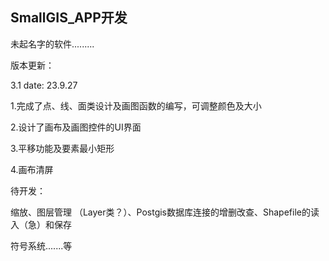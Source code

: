 ## SmallGIS_APP开发

未起名字的软件.........

版本更新：

3.1  date: 23.9.27

1.完成了点、线、面类设计及画图函数的编写，可调整颜色及大小

2.设计了画布及画图控件的UI界面

3.平移功能及要素最小矩形

4.画布清屏



待开发：

缩放、图层管理 （Layer类？）、Postgis数据库连接的增删改查、Shapefile的读入（急）和保存

符号系统.......等